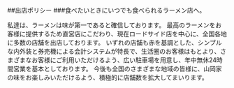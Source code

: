 ##出店ポリシー
###食べたいときにいつでも食べられるラーメン店へ。

私達は、ラーメンは味が第一であると確信しております。
最高のラーメンをお客様に提供するため直営店にこだわり、現在ロードサイド店を中心に、全国各地に多数の店舗を出店しております。
いずれの店舗も赤を基調とした、シンプルな内外装と券売機による会計システムが特長で、生活圏のお客様はもとより、さまざまなお客様にご利用いただけるよう、広い駐車場を用意し、年中無休24時間営業を基本としております。
今後も全国のさまざまな地域の皆様に、山岡家の味をお楽しみいただけるよう、積極的に店舗数を拡大してまいります。